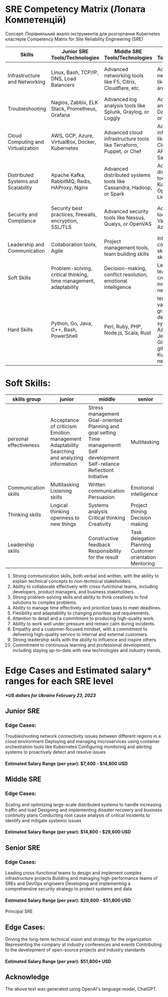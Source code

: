 # SRE Competency Matrix (Лопата Компетенцій) 
Concept: Порівняльний аналіз інструментів для розгортання Kubernetes кластерів
Competency Matrix for Site Reliability Engineering (SRE)

| Skills                              | Junior SRE Tools/Technologies                                     | Middle SRE Tools/Technologies                                       | Senior SRE Tools/Technologies                                                        | Principal SRE Tools/Technologies                                                  |
|-------------------------------------|-------------------------------------------------------------------|---------------------------------------------------------------------|--------------------------------------------------------------------------------------|-----------------------------------------------------------------------------------|
| Infrastructure and Networking       | Linux, Bash, TCP/IP, DNS, Load Balancers                          | Advanced networking tools like F5, Citrix, Cloudflare, etc.         | Advanced networking tools like Cisco, Juniper, and Arista                            | Design custom hardware and software networking solutions                          |
| Troubleshooting                     | Nagios, Zabbix, ELK Stack, Prometheus, Grafana                    | Advanced log analysis tools like Splunk, Graylog, or Loggly         | Advanced log analysis tools like Datadog, New Relic, or AppDynamics                  | Develop and maintain automated testing and deployment tools                       |
| Cloud Computing and Virtualization  | AWS, GCP, Azure, VirtualBox, Docker, Kubernetes                   | Advanced cloud infrastructure tools like Terraform, Puppet, or Chef | Advanced cloud infrastructure tools like CloudFormation, ARM templates, or SaltStack | Advanced cloud infrastructure tools like CloudTrail, CloudWatch, or Azure Monitor |
| Distributed Systems and Scalability | Apache Kafka, RabbitMQ, Redis, HAProxy, Nginx                     | Advanced distributed systems tools like Cassandra, Hadoop, or Spark | Advanced distributed systems tools like Kubernetes Operators, Istio, or Linkerd      | Advanced distributed systems tools like Consul, Nomad, or Vault                   |
| Security and Compliance             | Security best practices, firewalls, encryption, SSL/TLS           | Advanced security tools like Nessus, Qualys, or OpenVAS             | Advanced security tools like HashiCorp Vault, AWS KMS, or Azure Key Vault            | Advanced security tools like HashiCorp Sentinel, Open Policy Agent, or AWS Config |
| Leadership and Communication        | Collaboration tools, Agile                                        | Project management tools, team building skills                      | Interpersonal skills, communication skills, mentoring skills                         | Strategic thinking, business acumen, thought leadership                           |
| Soft Skills                         | Problem-solving, critical thinking, time management, adaptability | Decision-making, conflict resolution, emotional intelligence        | Leadership, teamwork, creativity, innovation, negotiation                            | Visionary, influence, change management, resilience                               |
| Hard Skills                         | Python, Go, Java, C++, Bash, PowerShell                           | Perl, Ruby, PHP, Node.js, Scala, Rust                               | terraform, ansible, vault, Prometheus, grafana, ubuntu, debian, rethat, systemd, AWS, Azure, GCP, ELK, JenkinsCI, gitlabCI, GitHub Actions, gitops Flux, docker, Kubernetes, mesh network                                              | Kotlin, Rust, Julia, R, Clojure                                                   |        

# Soft Skills:


| skills group           | junior                                                                                               | middle                                                                                                                                                                              | senior                                                             |
|------------------------|------------------------------------------------------------------------------------------------------|-------------------------------------------------------------------------------------------------------------------------------------------------------------------------------------|--------------------------------------------------------------------|
| personal effectiveness | Acceptance of criticism<br>Emotion management<br>Adaptability<br>Searching and analyzing information | Stress management<br>Goal-oriented<br>Planning and goal setting<br>Time managementt<br>Self development<br>Self-reliance<br>Reflectiont<br>Initiative                               | Multitasking                                                       |
| Communication skills   | Multitasking<br>Listening skills                                                                     | Written communication<br>Persuasion                                                                                                                                                 | Emotional intelligence                                             |
| Thinking skills        | Logical thinking<br>openness to new things                                                           | Systems analysis<br>Critical thinking<br>Creativity                                                                                                                                 | Project thining<br>Decision making                                 |
| Leadership skills      |                                                                                                      | Constructive feedback<br>Responsibility for the result                                                                                                                              | Task delegation <br>Planning<br>Customer orientation<br>Mentoring  |

 1. Strong communication skills, both verbal and written, with the ability to explain technical concepts to non-technical stakeholders.
 2. Ability to collaborate effectively with cross-functional teams, including developers, product managers, and business stakeholders.
 3. Strong problem-solving skills and ability to think creatively to find solutions to complex problems.
 4. Ability to manage time effectively and prioritize tasks to meet deadlines.
 5. Flexibility and adaptability to changing priorities and requirements.
 6. Attention to detail and a commitment to producing high-quality work.
 7. Ability to work well under pressure and remain calm during incidents.
 8. Empathy and a customer-focused mindset, with a commitment to delivering high-quality service to internal and external customers.
 9. Strong leadership skills with the ability to influence and inspire others.
 10. Commitment to continuous learning and professional development, including staying up-to-date with new technologies and industry trends.



# Edge Cases and Estimated salary* ranges for each SRE level
#####  *US dollars for Ukraine February 23, 2023

## Junior SRE

### Edge Cases:
Troubleshooting network connectivity issues between different regions in a cloud environment
Deploying and managing microservices using container orchestration tools like Kubernetes
Configuring monitoring and alerting systems to proactively detect and resolve issues
#### Estimated Salary Range (per year): $7,400 - $14,800 USD

## Middle SRE

### Edge Cases:
Scaling and optimizing large-scale distributed systems to handle increasing traffic and load
Designing and implementing disaster recovery and business continuity plans
Conducting root cause analysis of critical incidents to identify and mitigate systemic issues
#### Estimated Salary Range (per year): $14,800 - $29,600 USD

## Senior SRE

### Edge Cases:
Leading cross-functional teams to design and implement complex infrastructure projects
Building and managing high-performance teams of SREs and DevOps engineers
Developing and implementing a comprehensive security strategy to protect systems and data

#### Estimated Salary Range (per year): $29,600 - $51,800 USD
Principal SRE

## Edge Cases:
Driving the long-term technical vision and strategy for the organization
Representing the company at industry conferences and events
Contributing to the development of open-source projects and industry standards

#### Estimated Salary Range (per year): $51,800+ USD


## Acknowledge
The above text was generated using OpenAI's language model, ChatGPT.
